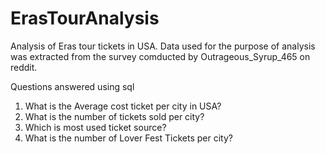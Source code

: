# ErasTourAnalysis
Analysis of Eras tour tickets in USA.
Data used for the purpose of analysis was extracted from the survey comducted by Outrageous_Syrup_465 on reddit.

Questions answered using sql
1. What is the Average cost ticket per city in USA? 
2. What is the number of tickets sold per city?
3. Which is most used ticket source?
4. What is the number of Lover Fest Tickets per city?
